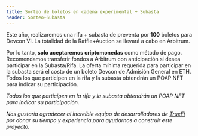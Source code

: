 ```yaml
---
title: Sorteo de boletos en cadena experimental + Subasta
header: Sorteo+Subasta
---
```


Este año, realizaremos una rifa + subasta de preventa por **100** boletos para Devcon VI. La totalidad de la Raffle+Auction se llevará a cabo en Arbitrum.

Por lo tanto, **solo aceptaremos criptomonedas** como método de pago. Recomendamos transferir fondos a Arbitrum con anticipación si desea participar en la Subasta/Rifa. La oferta mínima requerida para participar en la subasta será el costo de un boleto Devcon de Admisión General en ETH. Todos los que participen en la rifa y la subasta obtendrán un POAP NFT para indicar su participación.

_Todos los que participen en la rifa y la subasta obtendrán un POAP NFT para indicar su participación._

_Nos gustaría agradecer al increíble equipo de desarrolladores de [TrueFi](https://truefi.io/) por donar su tiempo y experiencia para ayudarnos a construir este proyecto._
